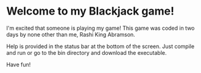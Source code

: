 # Welcome to my Blackjack game!
I'm excited that someone is playing my game! This game was coded in two days by none other than me, Rashi King Abramson.

Help is provided in the status bar at the bottom of the screen. Just compile and run or go to the bin directory and download the executable.

Have fun!